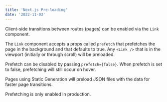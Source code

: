 ```yaml
---
title: 'Next.js Pre-loading'
date: '2022-11-03'
---
```


Client-side transitions between routes (pages) can be enabled via the `Link` component.

The `Link` component accepts a props called `prefetch` that prefetches the page in the background and that defaults to true. Any `<Link />` that is in the viewport (initially or through scroll) will be preloaded.

Prefetch can be disabled by passing `prefetch={false}`. When prefetch is set to false, prefetching will still occur on hover.

Pages using Static Generation will preload JSON files with the data for faster page transitions.

Prefetching is only enabled in production.
